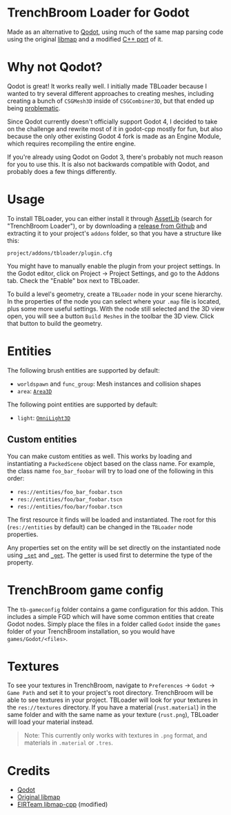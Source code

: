 # TrenchBroom Loader for Godot
Made as an alternative to [Qodot](https://github.com/QodotPlugin/qodot-plugin), using much of the
same map parsing code using the original [libmap](https://github.com/QodotPlugin/libmap) and a
modified [C++ port](https://github.com/EIRTeam/qodot/tree/4.0) of it.

# Why not Qodot?
Qodot is great! It works really well. I initially made TBLoader because I wanted to try several
different approaches to creating meshes, including creating a bunch of `CSGMesh3D` inside of
`CSGCombiner3D`, but that ended up being [problematic](https://github.com/godotengine/godot/issues/58637).

Since Qodot currently doesn't officially support Godot 4, I decided to take on the challenge and
rewrite most of it in godot-cpp mostly for fun, but also because the only other existing Godot 4
fork is made as an Engine Module, which requires recompiling the entire engine.

If you're already using Qodot on Godot 3, there's probably not much reason for you to use this. It
is also not backwards compatible with Qodot, and probably does a few things differently.

# Usage
To install TBLoader, you can either install it through [AssetLib](https://godotengine.org/asset-library/asset/1265)
(search for "TrenchBroom Loader"), or by downloading a [release from Github](https://github.com/codecat/godot-tbloader/releases)
and extracting it to your project's `addons` folder, so that you have a structure like this:
```
project/addons/tbloader/plugin.cfg
```

You might have to manually enable the plugin from your project settings. In the Godot editor, click
on Project -> Project Settings, and go to the Addons tab. Check the "Enable" box next to TBLoader.

To build a level's geometry, create a `TBLoader` node in your scene hierarchy. In the properties of
the node you can select where your `.map` file is located, plus some more useful settings. With the
node still selected and the 3D view open, you will see a button `Build Meshes` in the toolbar the 3D
view. Click that button to build the geometry.

# Entities
The following brush entities are supported by default:

* `worldspawn` and `func_group`: Mesh instances and collision shapes
* `area`: [`Area3D`](https://docs.godotengine.org/en/latest/classes/class_area3d.html)

The following point entities are supported by default:
* `light`: [`OmniLight3D`](https://docs.godotengine.org/en/latest/classes/class_omnilight3d.html)

## Custom entities
You can make custom entities as well. This works by loading and instantiating a `PackedScene` object
based on the class name. For example, the class name `foo_bar_foobar` will try to load one of the
following in this order:

* `res://entities/foo_bar_foobar.tscn`
* `res://entities/foo/bar_foobar.tscn`
* `res://entities/foo/bar/foobar.tscn`

The first resource it finds will be loaded and instantiated. The root for this (`res://entities` by
default) can be changed in the `TBLoader` node properties.

Any properties set on the entity will be set directly on the instantiated node using
[`_set`](https://docs.godotengine.org/en/latest/classes/class_object.html#class-object-method-set)
and [`_get`](https://docs.godotengine.org/en/latest/classes/class_object.html#class-object-method-get).
The getter is used first to determine the type of the property.

# TrenchBroom game config
The `tb-gameconfig` folder contains a game configuration for this addon. This includes a simple FGD
which will have some common entities that create Godot nodes. Simply place the files in a folder
called `Godot` inside the `games` folder of your TrenchBroom installation, so you would have
`games/Godot/<files>`.

# Textures
To see your textures in TrenchBroom, navigate to `Preferences` -> `Godot` -> `Game Path` and set it to your project's root directory. TrenchBroom will be able to see textures in your project. TBLoader will look for your textures in the `res://textures` directory. If you have a material (`rust.material`) in the same folder and with the same name as your texture (`rust.png`), TBLoader will load your material instead.

> Note: This currently only works with textures in `.png` format, and materials in `.material` or `.tres`.

# Credits
* [Qodot](https://github.com/QodotPlugin/qodot-plugin)
* [Original libmap](https://github.com/QodotPlugin/libmap)
* [EIRTeam libmap-cpp](https://github.com/EIRTeam/qodot/tree/4.0) (modified)
